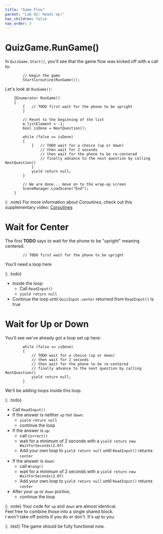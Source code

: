 ```yaml
---
title: "Game Flow"
parent: "Lab 02: Heads Up!"
has_children: false
nav_order: 5
---
```


# QuizGame.RunGame()

In `QuizGame.Start()`, you'll see that the game flow was kicked off with a call to:
```
        // begin the game
        StartCoroutine(RunGame());
```
Let's look at `RunGame()`:
```
    IEnumerator RunGame()
    {
        {   // TODO first wait for the phone to be upright
        }

        // Reset to the beginning of the list
        m_listElement = -1;
        bool isDone = NextQuestion();

        while (false == isDone)
        {
            {   // TODO wait for a choice (up or down)
                // then wait for 2 seconds
                // then wait for the phone to be re-centered
                // finally advance to the next question by calling NextQuestion()
            }
            yield return null;
        }

        // We are done... move on to the wrap-up screen
        SceneManager.LoadScene("End");
    }
```

{: .note}
For more information about *Coroutines*, check out this supplementary video: [Coroutines](https://youtu.be/2QlxKM38HnM)

# Wait for Center
The first **TODO** says to wait for the phone to be "upright" meaning centered.
```
        // TODO first wait for the phone to be upright
```
You'll need a loop here

{: .todo}
* Inside the loop:
	* Call `ReadInput()`
    * `yield return null`
* Continue the loop until `QuizInput.center` returned from `ReadInput()` is true

# Wait for Up or Down
You'll see we've already got a loop set up here:
```
        while (false == isDone)
        {
            // TODO wait for a choice (up or down)
            // then wait for 2 seconds
            // then wait for the phone to be re-centered
            // finally advance to the next question by calling NextQuestion()
            yield return null;
        }
```
We'll be adding loops inside this loop.

{: .todo}
* Call `ReadInput()`
* If the answer is neither `up` nor `down`:
    * `yield return null`
    * continue the loop
* If the answer is `up`:
    * call `Correct()`
    * wait for a minimum of 2 seconds with a `yield return new WaitForSeconds(2.0f)`
    * Add your own loop to `yield return null` until `ReadInput()` returns `center`
* If the answer is `down`:
    * call `Wrong()`
    * wait for a minimum of 2 seconds with a `yield return new WaitForSeconds(2.0f)`
    * Add your own loop to `yield return null` until `ReadInput()` returns `center`
* After your `up` or `down` portion,
    * continue the loop

{: .note}
Your code for `up` and `down` are almost identical.\
Feel free to combine those into a single shared block.\
I won't take off points if you do or don't. It's up to you.

{: .test}
The game should be fully functional now.
